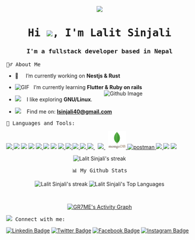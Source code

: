 <!--
**GR7ME/GR7ME** is a ✨ _special_ ✨ repository because its `README.md` (this file) appears on your GitHub profile.

Here are some ideas to get you started:

- 🔭 I’m currently working on ...
- 🌱 I’m currently learning ...
- 👯 I’m looking to collaborate on ...
- 🤔 I’m looking for help with ...
- 💬 Ask me about ...
- 📫 How to reach me: ...
- 😄 Pronouns: ...
- ⚡ Fun fact: ...
-->

<p align="center">
  <img align="center" width="50%" height="auto" src="https://media.giphy.com/media/RbDKaczqWovIugyJmW/giphy.gif"/>
</p>
<h1 align="center">
<samp>Hi <img src="https://raw.githubusercontent.com/MartinHeinz/MartinHeinz/master/wave.gif" width="30px">, I'm Lalit Sinjali </samp></h1>
<h3 align="center"> <samp>I'm a fullstack developer based in Nepal </samp></h3>



<p><samp>
🙋‍♂️ About Me

- 🔭 &nbsp;&nbsp;&nbsp; I’m currently working on **Nestjs & Rust**

- <img alt="GIF" src="https://media.giphy.com/media/Q7SKqn3G97xpmfSOvG/giphy.gif" width="25" /> &nbsp; I’m currently learning **Flutter & Ruby on rails** <img width="50%" align="right" alt="Github Image" src="https://github.com/SP-XD/SP-XD/blob/main/images/linux_rounded.gif?raw=true" /><br>
- <img src="https://github.com/SP-XD/SP-XD/blob/main/images/hyperkitty.gif?raw=true" width="20" />&nbsp;&nbsp;&nbsp; I like exploring **GNU/Linux**. <br>

- <img src="https://github.com/SP-XD/SP-XD/blob/main/images/letterbox.gif?raw=true" width="20" />&nbsp;&nbsp;&nbsp;  Find me on: **lsinjali40@gmail.com**


</samp>
</p>


<samp>🚀 Languages and Tools:</samp>

<p align="left"> 
    <a href="https://reactjs.org/" target="_blank"> <img src="https://img.icons8.com/color/48/000000/react-native.png"/> </a>
    <a href="https://www.w3schools.com/CPP/default.asp" target="_blank"><img src="https://img.icons8.com/nolan/48/c-plus-plus.png" /></a>
    <a href="https://www.linux.org" target="_blank"><img src="https://img.icons8.com/color/48/linux.png" /></a>
    <a href="https://tailwindcss.com/" target="_blank"><img src="https://img.icons8.com/color/48/tailwindcss.png" /></a>
    <a href="https://developer.mozilla.org/en-US/docs/Web/JavaScript" target="_blank"> <img src="https://img.icons8.com/color/48/000000/javascript.png"/> </a> 
    <a href="https://www.typescriptlang.org/" target="_blank"><img src="https://img.icons8.com/color/48/typescript.png" /></a>
    <a href="https://www.rust-lang.org/" target="_blank"><img src="https://img.icons8.com/color/48/c-programming.png" /></a>
    <a href="https://www.w3.org/html/" target="_blank"> <img src="https://img.icons8.com/color/48/000000/html-5.png"/> </a> 
    <a href="https://www.w3schools.com/css/" target="_blank"> <img src="https://img.icons8.com/color/48/000000/css3.png"/> </a> 
    <a href="https://getbootstrap.com" target="_blank"> <img src="https://img.icons8.com/color/48/000000/bootstrap.png"/> </a> 
    <a href="https://www.python.org" target="_blank"> <img src="https://img.icons8.com/color/48/000000/python.png"/> </a> 
    <a style="padding-right:8px;" href="https://nodejs.org" target="_blank"> <img src="https://img.icons8.com/color/48/000000/nodejs.png"/> </a> 
    <a style="padding-right:8px;" href="https://www.mysql.com/" target="_blank"> <img src="https://img.icons8.com/fluent/50/000000/mysql-logo.png"/> </a>
    <a href="https://www.mongodb.com/" target="_blank"> <img src="https://raw.githubusercontent.com/devicons/devicon/master/icons/mongodb/mongodb-original-wordmark.svg" alt="mongodb" width="48" height="48"/> </a> 
    <a href="https://postman.com" target="_blank"> <img src="https://www.vectorlogo.zone/logos/getpostman/getpostman-icon.svg" alt="postman" width="45" height="45"/> </a>   
    <a href="https://git-scm.com/" target="_blank"> <img src="https://img.icons8.com/color/48/000000/git.png"/> </a> 
    <a href="https://inkscape.org/" target="_blank"><img src="https://img.icons8.com/nolan/48/inkscape.png"/></a>
    <a href="https://www.figma.com/" target="_blank"><img src="https://img.icons8.com/fluency/48/figma.png"/></a>
</p>


<p align="center">
        <img  alt="Lalit Sinjali's streak" src="https://github-readme-streak-stats.herokuapp.com/?user=GR7ME&theme=black-ice&hide_border=true&stroke=0000&background=060A0CD0"/>
    </a>
</p>

<p align="center">
<samp> 📊 My Github Stats </samp>
</p>

<!--
<a href="#"><img alt="Lalit Sinjali's Github Stats" src="https://github-readme-stats.vercel.app/api?username=GR7ME&show_icons=true&count_private=true&theme=react&hide_border=true&bg_color=0D1117" /></a>
<a href="https://github.com/GR7ME/"><img alt="Lalit Sinjali's Top Languages" src="https://github-readme-stats.vercel.app/api/top-langs/?username=GR7ME&langs_count=8&count_private=true&layout=compact&theme=react&hide_border=true&bg_color=0D1117" /></a>
-->

<p float="left" align="center">
  <img  alt="Lalit Sinjali's streak" src="https://github-readme-stats.vercel.app/api?username=GR7ME&show_icons=true&count_private=true&theme=react&hide_border=true&bg_color=0D1117" width="400" />
  <img alt="Lalit Sinjali's Top Languages" src="https://github-readme-stats.vercel.app/api/top-langs/?username=GR7ME&langs_count=8&count_private=true&layout=compact&theme=react&hide_border=true&bg_color=0D1117" width="340" /> 
</p>
  <br/>
  
  
<p align="center">
<a href="#"><img alt="GR7ME's Activity Graph" src="https://activity-graph.herokuapp.com/graph?username=GR7ME&bg_color=0D1117&color=5BCDEC&line=5BCDEC&point=FFFFFF&hide_border=true" width="75%" /></a>
</p>

<p align="left">
<samp><img src="https://github.com/SP-XD/SP-XD/blob/main/images/letterbox.gif?raw=true" width="20" /> Connect with me: </samp>
</p>

[![Linkedin Badge](https://img.shields.io/badge/-lalitsinjali-blue?style=flat-square&logo=Linkedin&logoColor=white&link=https://www.linkedin.com/in/lalit-sinjali-042634190/)](https://www.linkedin.com/in/lalit-sinjali-042634190/) [![Twitter Badge](https://img.shields.io/badge/-@lalitsinjali-1ca0f1?style=flat-square&labelColor=1ca0f1&logo=twitter&logoColor=white&link=https://twitter.com/LalitSinjali)](https://twitter.com/LalitSinjali) [![Facebook Badge](https://img.shields.io/badge/-@lalitsinjali-3b5998?style=flat-square&labelColor=3b5998&logo=facebook&logoColor=white&link=https://www.facebook.com/lalit.sinjali.9/)](https://www.facebook.com/lalit.sinjali.9/) [![Instagram Badge](https://img.shields.io/badge/-@lalitsinjali-D7008A?style=flat-square&labelColor=D7008A&logo=Instagram&logoColor=white&link=https://www.instagram.com/_sinjali/)](https://www.instagram.com/_sinjali/)
